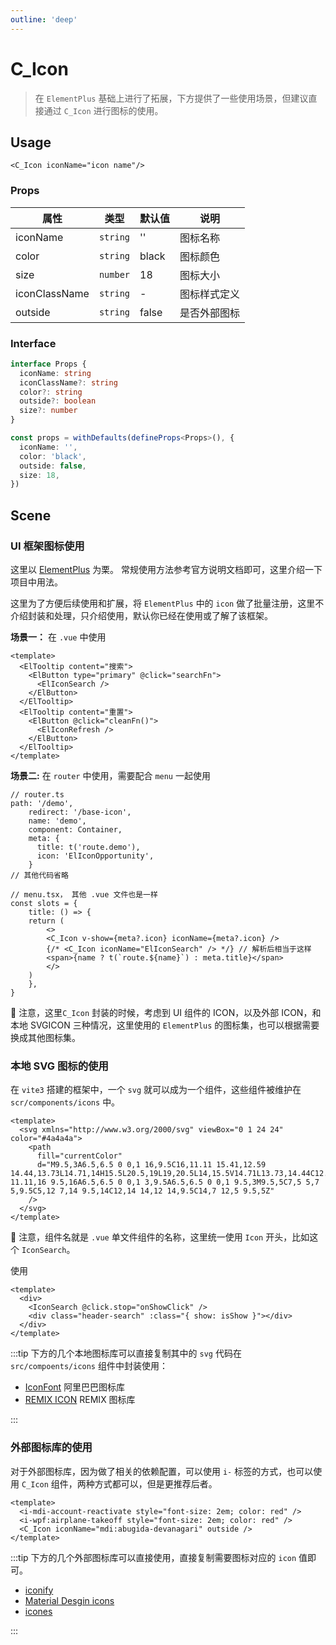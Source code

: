 ```yaml
---
outline: 'deep'
---
```


# C_Icon

> 在 `ElementPlus` 基础上进行了拓展，下方提供了一些使用场景，但建议直接通过 `C_Icon` 进行图标的使用。

## Usage

`<C_Icon iconName="icon name"/>`

### Props

| 属性          | 类型     | 默认值 | 说明         |
| ------------- | -------- | ------ | ------------ |
| iconName      | `string` | ''     | 图标名称     |
| color         | `string` | black  | 图标颜色     |
| size          | `number` | 18     | 图标大小     |
| iconClassName | `string` | -      | 图标样式定义 |
| outside       | `string` | false  | 是否外部图标 |

### Interface

```ts
interface Props {
  iconName: string
  iconClassName?: string
  color?: string
  outside?: boolean
  size?: number
}

const props = withDefaults(defineProps<Props>(), {
  iconName: '',
  color: 'black',
  outside: false,
  size: 18,
})
```

## Scene

### UI 框架图标使用

这里以 [ElementPlus](http://element-plus.org/zh-CN/component/icon.html) 为栗。
常规使用方法参考官方说明文档即可，这里介绍一下项目中用法。

这里为了方便后续使用和扩展，将 `ElementPlus` 中的 `icon` 做了批量注册，这里不介绍封装和处理，只介绍使用，默认你已经在使用或了解了该框架。

**场景一：**
在 `.vue` 中使用

```vue{4,9}
<template>
  <ElTooltip content="搜索">
    <ElButton type="primary" @click="searchFn">
      <ElIconSearch />
    </ElButton>
  </ElTooltip>
  <ElTooltip content="重置">
    <ElButton @click="cleanFn()">
      <ElIconRefresh />
    </ElButton>
  </ElTooltip>
</template>
```

**场景二:**
在 `router` 中使用，需要配合 `menu` 一起使用

```ts{8}
// router.ts
path: '/demo',
    redirect: '/base-icon',
    name: 'demo',
    component: Container,
    meta: {
      title: t('route.demo'),
      icon: 'ElIconOpportunity',
    }
// 其他代码省略
```

```tsx{6}
// menu.tsx， 其他 .vue 文件也是一样
const slots = {
    title: () => {
    return (
        <>
        <C_Icon v-show={meta?.icon} iconName={meta?.icon} />
        {/* <C_Icon iconName="ElIconSearch" /> */} // 解析后相当于这样
        <span>{name ? t(`route.${name}`) : meta.title}</span>
        </>
    )
    },
}
```

:bell: 注意，这里`C_Icon` 封装的时候，考虑到 UI 组件的 ICON，以及外部 ICON，和本地 SVGICON 三种情况，这里使用的 `ElementPlus` 的图标集，也可以根据需要换成其他图标集。

### 本地 SVG 图标的使用

在 `vite3` 搭建的框架中，一个 `svg` 就可以成为一个组件，这些组件被维护在 `scr/components/icons` 中。

```vue
<template>
  <svg xmlns="http://www.w3.org/2000/svg" viewBox="0 1 24 24" color="#4a4a4a">
    <path
      fill="currentColor"
      d="M9.5,3A6.5,6.5 0 0,1 16,9.5C16,11.11 15.41,12.59 14.44,13.73L14.71,14H15.5L20.5,19L19,20.5L14,15.5V14.71L13.73,14.44C12.59,15.41 11.11,16 9.5,16A6.5,6.5 0 0,1 3,9.5A6.5,6.5 0 0,1 9.5,3M9.5,5C7,5 5,7 5,9.5C5,12 7,14 9.5,14C12,14 14,12 14,9.5C14,7 12,5 9.5,5Z"
    />
  </svg>
</template>
```

:bell: 注意，组件名就是 `.vue` 单文件组件的名称，这里统一使用 `Icon` 开头，比如这个 `IconSearch`。

使用

```vue{3}
<template>
  <div>
    <IconSearch @click.stop="onShowClick" />
    <div class="header-search" :class="{ show: isShow }"></div>
  </div>
</template>
```

:::tip
下方的几个本地图标库可以直接复制其中的 `svg` 代码在 `src/compoents/icons` 组件中封装使用：

- [IconFont](https://www.iconfont.cn/) 阿里巴巴图标库
- [REMIX ICON](https://remixicon.com/) REMIX 图标库

:::

### 外部图标库的使用

对于外部图标库，因为做了相关的依赖配置，可以使用 `i-` 标签的方式，也可以使用 `C_Icon` 组件，两种方式都可以，但是更推荐后者。

```vue
<template>
  <i-mdi-account-reactivate style="font-size: 2em; color: red" />
  <i-wpf:airplane-takeoff style="font-size: 2em; color: red" />
  <C_Icon iconName="mdi:abugida-devanagari" outside />
</template>
```

:::tip
下方的几个外部图标库可以直接使用，直接复制需要图标对应的 `icon` 值即可。

- [iconify](https://icon-sets.iconify.design/)
- [Material Desgin icons](https://materialdesignicons.com/)
- [icones](https://icones.netlify.app/)

:::
